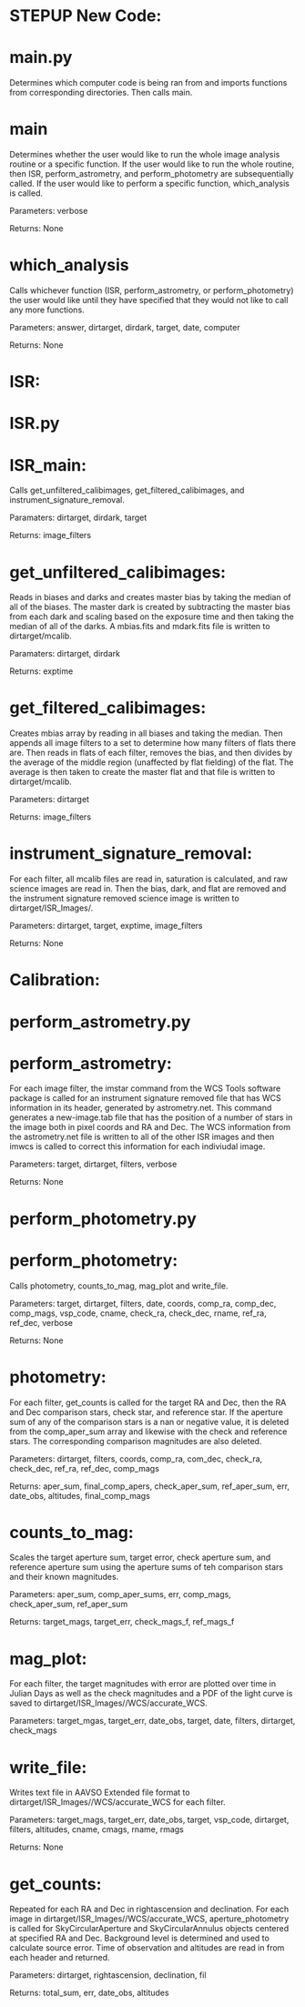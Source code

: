 # STEPUP New Code:

# main.py
Determines which computer code is being ran from and imports functions from corresponding directories. Then calls main.

#      main
Determines whether the user would like to run the whole image analysis routine or a specific function. If the user would like to run the whole routine, then ISR, perform_astrometry, and perform_photometry are subsequentially called. If the user would like to perform a specific function, which_analysis is called.

Parameters: verbose

Returns: None

#      which_analysis

Calls whichever function (ISR, perform_astrometry, or perform_photometry) the user would like until they have specified that they would not like to call any more functions.

Parameters: answer, dirtarget, dirdark, target, date, computer

Returns: None
    
# ISR:

#   ISR.py

#       ISR_main:
Calls get_unfiltered_calibimages, get_filtered_calibimages, and instrument_signature_removal.

Paramaters: dirtarget, dirdark, target

Returns: image_filters

#       get_unfiltered_calibimages:
Reads in biases and darks and creates master bias by taking the median of all of the biases. The master dark is created by subtracting the master bias from each dark and scaling based on the exposure time and then taking the median of all of the darks. A mbias.fits and mdark.fits file is written to dirtarget/mcalib.

Paramaters: dirtarget, dirdark

Returns: exptime

#       get_filtered_calibimages:
Creates mbias array by reading in all biases and taking the median. Then appends all image filters to a set to determine how many filters of flats there are. Then reads in flats of each filter, removes the bias, and then divides by the average of the middle region (unaffected by flat fielding) of the flat. The average is then taken to create the master flat and that file is written to dirtarget/mcalib.

Parameters: dirtarget

Returns: image_filters

#       instrument_signature_removal:
For each filter, all mcalib files are read in, saturation is calculated, and raw science images are read in. Then the bias, dark, and flat are removed and the instrument signature removed science image is written to dirtarget/ISR_Images/<filter-name>.

Parameters: dirtarget, target, exptime, image_filters

Returns: None

# Calibration:

#   perform_astrometry.py

#       perform_astrometry:

For each image filter, the imstar command from the WCS Tools software package is called for an instrument signature removed file that has WCS information in its header, generated by astrometry.net. This command generates a new-image.tab file that has the position of a number of stars in the image both in pixel coords and RA and Dec. The WCS information from the astrometry.net file is written to all of the other ISR images and then imwcs is called to correct this information for each indiviudal image.

Parameters: target, dirtarget, filters, verbose

Returns: None

#   perform_photometry.py

#       perform_photometry:
Calls photometry, counts_to_mag, mag_plot and write_file.

Parameters: target, dirtarget, filters, date, coords, comp_ra, comp_dec, comp_mags, vsp_code, cname, check_ra, check_dec, rname, ref_ra, ref_dec, verbose

Returns: None

#       photometry:
For each filter, get_counts is called for the target RA and Dec, then the RA and Dec comparison stars, check star, and reference star. If the aperture sum of any of the comparison stars is a nan or negative value, it is deleted from the comp_aper_sum array and likewise with the check and reference stars. The corresponding comparison magnitudes are also deleted.

Parameters: dirtarget, filters, coords, comp_ra, com_dec, check_ra, check_dec, ref_ra, ref_dec, comp_mags

Returns: aper_sum, final_comp_apers, check_aper_sum, ref_aper_sum, err, date_obs, altitudes, final_comp_mags

#       counts_to_mag:
Scales the target aperture sum, target error, check aperture sum, and reference aperture sum using the aperture sums of teh comparison stars and their known magnitudes. 

Parameters: aper_sum, comp_aper_sums, err, comp_mags, check_aper_sum, ref_aper_sum

Returns: target_mags, target_err, check_mags_f, ref_mags_f

#       mag_plot:
For each filter, the target magnitudes with error are plotted over time in Julian Days as well as the check magnitudes and a PDF of the light curve is saved to dirtarget/ISR_Images/<filter-name>/WCS/accurate_WCS.

Parameters: target_mgas, target_err, date_obs, target, date, filters, dirtarget, check_mags

#       write_file:
Writes text file in AAVSO Extended file format to dirtarget/ISR_Images/<filter-name>/WCS/accurate_WCS for each filter.

Parameters: target_mags, target_err, date_obs, target, vsp_code, dirtarget, filters, altitudes, cname, cmags, rname, rmags

Returns: None

#       get_counts:
Repeated for each RA and Dec in rightascension and declination. For each image in dirtarget/ISR_Images/<filter-name>/WCS/accurate_WCS, aperture_photometry is called for SkyCircularAperture and SkyCircularAnnulus objects centered at specified RA and Dec. Background level is determined and used to calculate source error. Time of observation and altitudes are read in from each header and returned.

Parameters: dirtarget, rightascension, declination, fil

Returns: total_sum, err, date_obs, altitudes
